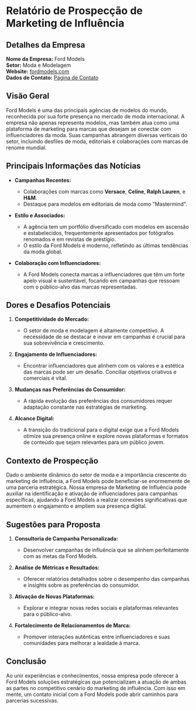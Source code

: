 # Relatório de Prospecção de Marketing de Influência

## Detalhes da Empresa
**Nome da Empresa:** Ford Models  
**Setor:** Moda e Modelagem  
**Website:** [fordmodels.com](http://www.fordmodels.com)  
**Dados de Contato:** [Página de Contato](http://www.fordmodels.com/contact)  

## Visão Geral
Ford Models é uma das principais agências de modelos do mundo, reconhecida por sua forte presença no mercado de moda internacional. A empresa não apenas representa modelos, mas também atua como uma plataforma de marketing para marcas que desejam se conectar com influenciadores da moda. Suas campanhas abrangem diversas verticais do setor, incluindo desfiles de moda, editoriais e colaborações com marcas de renome mundial.

## Principais Informações das Notícias
- **Campanhas Recentes:**
   - Colaborações com marcas como **Versace**, **Celine**, **Ralph Lauren**, e **H&M**.
   - Destaque para modelos em editoriais de moda como "Mastermind".

- **Estilo e Associados:**
   - A agência tem um portfólio diversificado com modelos em ascensão e estabelecidos, frequentemente apresentados por fotógrafos renomados e em revistas de prestígio.
   - O estilo da Ford Models é moderno, refletindo as últimas tendências da moda global.

- **Colaboração com Influenciadores:**
   - A Ford Models conecta marcas a influenciadores que têm um forte apelo visual e sustentável, focando em campanhas que ressoam com o público-alvo das marcas representadas.

## Dores e Desafios Potenciais
1. **Competitividade do Mercado:**
   - O setor de moda e modelagem é altamente competitivo. A necessidade de se destacar e inovar em campanhas é crucial para sua sobrevivência e crescimento.

2. **Engajamento de Influenciadores:**
   - Encontrar influenciadores que alinhem com os valores e a estética das marcas pode ser um desafio. Conciliar objetivos criativos e comerciais é vital.

3. **Mudanças nas Preferências do Consumidor:**
   - A rápida evolução das preferências dos consumidores requer adaptação constante nas estratégias de marketing.

4. **Alcance Digital:**
   - A transição do tradicional para o digital exige que a Ford Models otimize sua presença online e explore novas plataformas e formatos de conteúdo que sejam relevantes para um público jovem.

## Contexto de Prospecção
Dado o ambiente dinâmico do setor de moda e a importância crescente do marketing de influência, a Ford Models pode beneficiar-se enormemente de uma parceria estratégica. Nossa empresa de Marketing de Influência pode auxiliar na identificação e ativação de influenciadores para campanhas específicas, ajudando a Ford Models a realizar conexões significativas que aumentem o engajamento e ampliem sua presença digital.

## Sugestões para Proposta
1. **Consultoria de Campanha Personalizada:**
   - Desenvolver campanhas de influência que se alinhem perfeitamente com as metas da Ford Models.

2. **Análise de Métricas e Resultados:**
   - Oferecer relatórios detalhados sobre o desempenho das campanhas e insights sobre as preferências do consumidor.

3. **Ativação de Novas Plataformas:**
   - Explorar e integrar novas redes sociais e plataformas relevantes para o público-alvo.

4. **Fortalecimento de Relacionamentos de Marca:**
   - Promover interações autênticas entre influenciadores e suas comunidades para melhorar a lealdade à marca.

## Conclusão
Ao unir experiências e conhecimentos, nossa empresa pode oferecer à Ford Models soluções estratégicas que potencializam a atuação de ambas as partes no competitivo cenário do marketing de influência. Com isso em mente, um contato inicial com a Ford Models pode abrir caminhos para parcerias sucessivas.